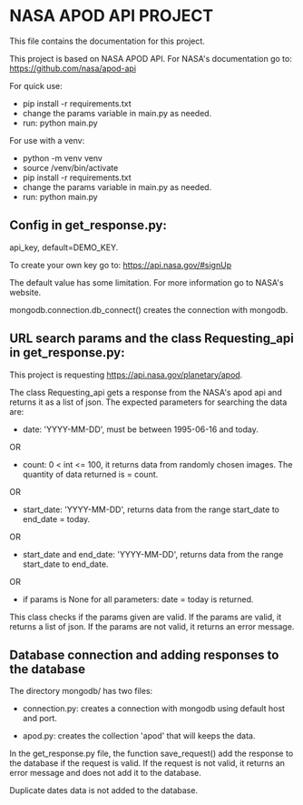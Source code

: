 # NASA APOD API PROJECT
This file contains the documentation for this project.

This project is based on NASA APOD API. For NASA's documentation go to: https://github.com/nasa/apod-api

For quick use:

- pip install -r requirements.txt
- change the params variable in main.py as needed.
- run: python main.py

For use with a venv:

- python -m venv venv
- source /venv/bin/activate
- pip install -r requirements.txt
- change the params variable in main.py as needed.
- run: python main.py

## Config in get_response.py:
api_key, default=DEMO_KEY. 

To create your own key go to: https://api.nasa.gov/#signUp

The default value has some limitation. For more information go to NASA's website.

mongodb.connection.db_connect() creates the connection with mongodb.

## URL search params and the class Requesting_api in get_response.py:
This project is requesting https://api.nasa.gov/planetary/apod.

The class Requesting_api gets a response from the NASA's apod api and returns it as a list of json. The expected parameters for searching the data are:

- date: 'YYYY-MM-DD', must be between 1995-06-16 and today.

OR

- count: 0 < int <= 100, it returns data from randomly chosen images. The quantity of data returned is = count.

OR

- start_date: 'YYYY-MM-DD', returns data from the range start_date to end_date = today.

OR

- start_date and end_date: 'YYYY-MM-DD', returns data from the range start_date to end_date.

OR

- if params is None for all parameters: date = today is returned.

This class checks if the params given are valid. If the params are valid, it returns a list of json. If the params are not valid, it returns an error message.

## Database connection and adding responses to the database
The directory mongodb/ has two files: 

- connection.py: creates a connection with mongodb using default host and port.

- apod.py: creates the collection 'apod' that will keeps the data.

In the get_response.py file, the function save_request() add the response to the database if the request is valid. If the request is not valid, it returns an error message and does not add it to the database.

Duplicate dates data is not added to the database.
